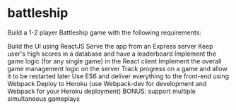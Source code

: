 # battleship
Build a 1-2 player Battleship game with the following requirements:

Build the UI using ReactJS
Serve the app from an Express server
Keep user's high scores in a database and have a leaderboard
Implement the game logic (for any single game) in the React client
Implement the overall game management logic on the server
Track progress on a game and allow it to be restarted later
Use ES6 and deliver everything to the front-end using Webpack
Deploy to Heroku (use Webpack-dev for development and Webpack for your Heroku deployment)
BONUS: support multiple simultaneous gameplays
